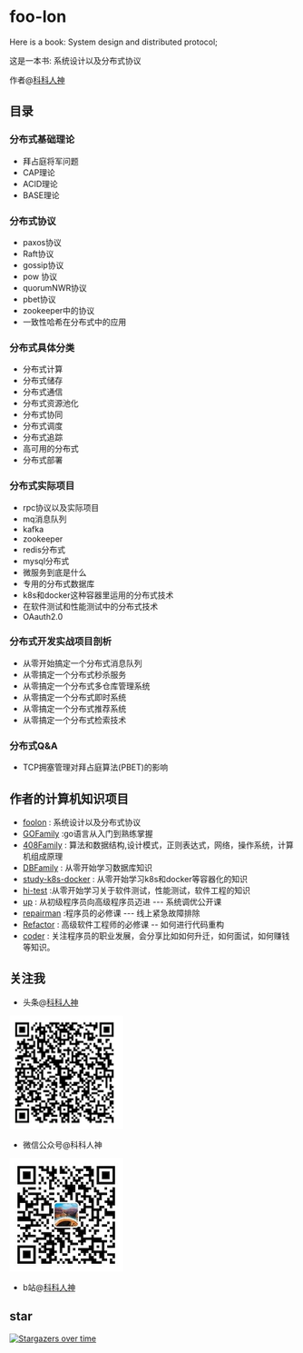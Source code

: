 # foo-lon
Here is a book: System design and distributed protocol;

这是一本书: 系统设计以及分布式协议

作者@[科科人神](https://github.com/shgopher)

## 目录
### 分布式基础理论
- 拜占庭将军问题
- CAP理论
- ACID理论
- BASE理论
### 分布式协议
- paxos协议
- Raft协议
- gossip协议
- pow 协议
- quorumNWR协议
- pbet协议
- zookeeper中的协议
- 一致性哈希在分布式中的应用
### 分布式具体分类
- 分布式计算
- 分布式储存
- 分布式通信
- 分布式资源池化
- 分布式协同
- 分布式调度
- 分布式追踪
- 高可用的分布式
- 分布式部署
### 分布式实际项目
- rpc协议以及实际项目
- mq消息队列
- kafka
- zookeeper
- redis分布式
- mysql分布式
- 微服务到底是什么
- 专用的分布式数据库
- k8s和docker这种容器里运用的分布式技术
- 在软件测试和性能测试中的分布式技术
- OAauth2.0
### 分布式开发实战项目剖析
- 从零开始搞定一个分布式消息队列
- 从零搞定一个分布式秒杀服务
- 从零搞定一个分布式多仓库管理系统
- 从零搞定一个分布式即时系统
- 从零搞定一个分布式推荐系统
- 从零搞定一个分布式检索技术
### 分布式Q&A
- TCP拥塞管理对拜占庭算法(PBET)的影响
## 作者的计算机知识项目
- [foolon](https://github.com/shgopher/foolon) : 系统设计以及分布式协议
- [GOFamily](https://github.com/shgopher/GOFamily) :go语言从入门到熟练掌握 
- [408Family](https://github.com/shgopher/408Family) : 算法和数据结构,设计模式，正则表达式，网络，操作系统，计算机组成原理
- [DBFamily](https://github.com/shgopher/DBFamily) : 从零开始学习数据库知识
- [study-k8s-docker](https://github.com/shgopher/study-k8s-docker) : 从零开始学习k8s和docker等容器化的知识
- [hi-test](https://github.com/shgopher/hi-test) :从零开始学习关于软件测试，性能测试，软件工程的知识
- [up](https://github.com/shgopher/up) : 从初级程序员向高级程序员迈进 --- 系统调优公开课
- [repairman](https://github.com/shgopher/repairman) :程序员的必修课 --- 线上紧急故障排除
- [Refactor](https://github.com/shgopher/refactor) : 高级软件工程师的必修课 -- 如何进行代码重构
- [coder](https://github.com/shgopher/coder) : 关注程序员的职业发展，会分享比如如何升迁，如何面试，如何赚钱等知识。

    
## 关注我

- 头条@[科科人神](https://www.toutiao.com/c/user/token/MS4wLjABAAAAIGeO1-kCUelF-G8GW3AvJlrEL7tiO24WHJmnX4nV1bs/)

![p](./toutiao.png)

- 微信公众号@科科人神

![p](./wechat.jpg)

- b站@[科科人神](https://space.bilibili.com/478621088)

## star

[![Stargazers over time](https://starchart.cc/shgopher/foo-lon.svg)](https://starchart.cc/shgopher/foo-lon)

